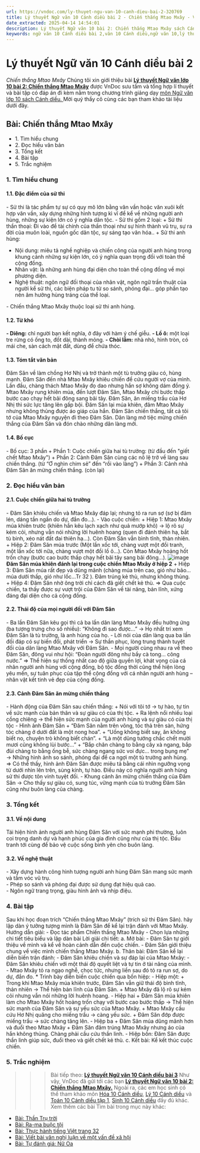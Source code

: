 ```yaml
---
url: https://vndoc.com/ly-thuyet-ngu-van-10-canh-dieu-bai-2-320769
title: Lý thuyết Ngữ văn 10 Cánh diều bài 2 - Chiến thắng Mtao Mxây - VnDoc.com
date_extracted: 2025-04-14 14:54:01
description: Lý thuyết Ngữ văn 10 bài 2: Chiến thắng Mtao Mxây sách Cánh diều được VnDoc sưu tầm và giới thiệu  để tham khảo chuẩn bị cho bài giảng học kì mới sắp tới đây của mình.
keywords: ngữ văn 10 Cánh diều bài 2,văn 10 Cánh diều,ngữ văn 10,lý thuyết văn 10 Cánh diều bài 2,kiến thức trọng tâm môn ngữ văn 10,lý thuyết ngữ văn 10 CD,ngữ văn lớp 10,ôn tập lý thuyết văn lớp 10,lý thuyết môn ngữ văn 10,lý thuyết văn 10 CD,bài Chiến thắng Mtao Mxây,trắc nghiệm ngữ văn 10 CD
---
```


# Lý thuyết Ngữ văn 10 Cánh diều bài 2
 _Chiến thắng Mtao Mxây_
Chúng tôi xin giới thiệu bài **[Lý thuyết Ngữ văn lớp 10 bài 2: Chiến thắng Mtao Mxây](<https://vndoc.com/ly-thuyet-ngu-van-10-canh-dieu-bai-2-320769>)** được VnDoc sưu tầm và tổng hợp lí thuyết và bài tập có đáp án đi kèm nằm trong chương trình giảng dạy [môn Ngữ văn lớp 10 sách Cánh diều. ](<https://vndoc.com/ngu-van-10-canh-dieu-tap1>)Mời quý thầy cô cùng các bạn tham khảo tài liệu dưới đây.
## Bài: Chiến thắng Mtao Mxây
  * 1\. Tìm hiểu chung
  * 2\. Đọc hiểu văn bản
  * 3\. Tổng kết
  * 4\. Bài tập
  * 5\. Trắc nghiệm 

### 1\. Tìm hiểu chung
#### 1.1. Đặc điểm của sử thi
\- Sử thi là tác phẩm tự sự có quy mô lớn bằng văn vần hoặc văn xuôi kết hợp văn vần, xây dựng những hình tượng kì vĩ để kể về những người anh hùng, những sự kiện lớn có ý nghĩa dân tộc.
\- Sử thi gồm 2 loại:
\+ Sử thi thần thoại: Đi vào đề tài chính của thần thoại như sự hình thành vũ trụ, sự ra đời của muôn loài, nguồn gốc dân tộc, sự sáng tạo văn hóa..
\+ Sử thi anh hùng:
  * Nội dung: miêu tả nghề nghiệp và chiến công của người anh hùng trong khung cảnh những sự kiện lớn, có ý nghĩa quan trọng đối với toàn thể cộng đồng.
  * Nhân vật: là những anh hùng đại diện cho toàn thể cộng đồng về mọi phương diện.
  * Nghệ thuật: ngôn ngữ đối thoại của nhân vật, ngôn ngữ trần thuật của người kể sử thi, các biện pháp tu từ so sánh, phóng đại... góp phần tạo nên âm hưởng hùng tráng của thể loại.

\- Chiến thắng Mtao Mxây thuộc loại sử thi anh hùng.
#### 1.2. Từ khó
**\- Diêng:** chỉ người bạn kết nghĩa, ở đây với hàm ý chế giễu.
**\- Lồ ô:** một loại tre rừng có ống to, đốt dài, thành mỏng.
**\- Chòi lẫm:** nhà nhỏ, hình tròn, có mái che, sàn cách mặt đất, dùng để chứa thóc.
#### 1.3. Tóm tắt văn bản
Đăm Săn về làm chồng Hơ Nhị và trở thành một tù trưởng giàu có, hùng mạnh. Đăm Săn đến nhà Mtao Mxây khiêu chiến để cứu người vợ của mình. Lần đầu, chàng thách Mtao Mxây đọ dao nhưng hắn sợ không dám đồng ý. Mtao Mxây rung khiên múa, đến lượt Đăm Săn, Mtao Mxây chỉ bước thấp bước cao chạy hết bãi đông sang bãi tây. Đăm Săn, ăn miếng trầu của Hơ Nhị thì sức lực tăng lên gấp bội. Đăm Săn lại múa khiên, đâm Mtao Mxây nhưng không thủng được áo giáp của hắn. Đăm Săn chiến thắng, tất cả tôi tớ của Mtao Mxây nguyện đi theo Đăm Săn. Dân làng mở tiệc mừng chiến thắng của Đăm Săn và đón chào những dân làng mới.
#### 1.4. Bố cục
\- Bố cục: 3 phần
\+ Phần 1: Cuộc chiến giữa hai tù trưởng: \(từ đầu đến "giết chết Mtao Mxây"\)
\+ Phần 2: Cảnh Đăm Săn cùng các nô lệ trở về làng sau chiến thắng. \(từ “Ơ nghìn chim sẻ” đến “rồi vào làng”\)
\+ Phần 3: Cảnh nhà Đăm Săn ăn mừng chiến thắng. \(còn lại\)
### 2\. Đọc hiểu văn bản
#### 2.1. Cuộc chiến giữa hai tù trưởng
\- Đăm Săn khiêu chiến và Mtao Mxây đáp lại; nhưng tỏ ra run sợ \(sợ bị đâm lén, dáng tần ngần do dự, đắn đo…\).
\- Vào cuộc chiến:
\+ Hiệp 1: Mtao Mxây múa khiên trước \(khiên hắn kêu lạch xạch như quả mướp khô\) → lộ rõ sự kém cỏi, nhưng vẫn nói những lời huênh hoang \(quen đi đánh thiên hạ, bắt tù binh, xéo nát đất đai thiên hạ…\). Còn Đăm Săn vẫn bình tĩnh, thản nhiên.
\+ Hiệp 2: Đăm Săn múa trước \(Một lần xốc tới, chàng vượt một đồi tranh, một lần xốc tới nữa, chàng vượt một đồi lồ ô…\). Còn Mtao Mxây hoảng hốt trốn chạy \(bước cao bước thấp chạy hết bãi tây sang bãi đông…\).
![image](https://i.vdoc.vn/data/image/2024/05/24/h-C3-ACnh-20tr-E1-BA-ADn-20-C4-91-C3-A1nh-20-C4-90-C4-83m-20S-C4-83n.jpg)
**Đăm Săn múa khiên đánh lại trong cuộc chiến Mtao Mxây ở hiệp 2**
\+ Hiệp 3: Đăm Săn múa rất đẹp và dũng mãnh \(chàng múa trên cao, gió như bão…múa dưới thấp, gió như lốc…Tr 32 \). Đâm trúng kẻ thù, nhưng không thủng.
\+ Hiệp 4: Đăm Săn nhờ ông trời chỉ cách đã giết chết kẻ thù.
⇒ Qua cuộc chiến, ta thấy được sự vượt trội của Đăm Săn về tài năng, bản lĩnh, xứng đáng đại diện cho cả cộng đồng.
#### 2.2. Thái độ của mọi người đối với Đăm Săn
\- Ba lần Đăm Săn kêu gọi thì cả ba lần dân làng Mtao Mxây đều hưởng ứng \(ba tượng trưng cho số nhiều\): “Không đi sao được...” → Họ nhất trí xem Đăm Săn là tù trưởng, là anh hùng của họ.
\- Lời nói của dân làng qua ba lần đối đáp có sự biến đổi, phát triển → Sự thần phục, lòng trung thành tuyệt đối của dân làng Mtao Mxây với Đăm Săn.
\- Mọi người cùng nhau ra về theo Đăm Săn, đông vui như hội: “Đoàn người đông như bầy cà tong... cõng nước.”
⇒ Thể hiện sự thống nhất cao độ giữa quyền lợi, khát vọng của cá nhân người anh hùng với cộng đồng, bộ tộc đồng thời cũng thể hiện lòng yêu mến, sự tuân phục của tập thể cộng đồng với cá nhân người anh hùng – nhân vật kết tinh vẻ đẹp của cộng đồng.
#### 2.3. Cảnh Đăm Săn ăn mừng chiến thắng
\- Hành động của Đăm Săn sau chiến thắng:
\+ Nói với tôi tớ → tự hào, tự tin về sức mạnh của bản thân và sự giàu có của thị tộc.
\+ Ra lệnh nổi nhiều loại cồng chiêng → thể hiện sức mạnh của người anh hùng và sự giàu có của thị tộc
\- Hình ảnh Đăm Săn
\+ “Đăm Săn nằm trên võng, tóc thả trên sàn, hứng tóc chàng ở dưới đất là một nong hoa”.
\+ “Uống không biết say, ăn không biết no, chuyện trò không biết chán”.
\+ “Là một dũng tướng chắc chết mười mươi cũng không lùi bước…”
\+ “Bắp chân chàng to bằng cây xà ngang, bắp đùi chàng to bằng ống bễ, sức chàng ngang sức voi đực… trong bụng mẹ”
→ Những hình ảnh so sánh, phóng đại để ca ngợi một tù trưởng anh hùng. ⇒ Có thể thấy, hình ảnh Đăm Săn được miêu tả bằng cái nhìn ngưỡng vọng từ dưới nhìn lên trên, sùng kính, tự hào. Điều này có nghĩa người anh hùng sử thi được tôn vinh tuyệt đối.
\- Khung cảnh ăn mừng chiến thắng của Đăm Săn → Cho thấy sự giàu có, sung túc, vững mạnh của tù trưởng Đăm Săn cũng như buôn làng của chàng.
### 3\. Tổng kết
#### 3.1. Về nội dung
Tái hiện hình ảnh người anh hùng Đăm Săn với sức mạnh phi thường, luôn coi trọng danh dự và hạnh phúc của gia đình cũng như của thị tộc. Đấu tranh tới cùng để bảo vệ cuộc sống bình yên cho buôn làng.
#### 3.2. Về nghệ thuật
\- Xây dựng hành công hình tượng người anh hùng Đăm Săn mang sức mạnh và tầm vóc vũ trụ.  
\- Phép so sánh và phóng đại được sử dụng đạt hiệu quả cao.  
\- Ngôn ngữ trang trọng, giàu hình ảnh và nhịp điệu.
### 4\. Bài tập
Sau khi học đoạn trích “Chiến thắng Mtao Mxây” \(trích sử thi Đăm Săn\). hãy lập dàn ý tưởng tượng mình là Đăm Săn để kể lại trận đánh với Mtao Mxây.
Hướng dẫn giải:
\- Đọc tác phẩm Chiến thắng Mtao Mxây
\- Chọn lựa những chi tiết tiêu biểu và lập dàn bài
Lời giải chi tiết:
a. Mở bài:
\- Đăm Săn tự giới thiệu về mình và kể về hoàn cảnh dẫn đến cuộc chiến.
\- Đăm Săn giới thiệu chung về việc mình chiến thắng Mtao Mxây.
b. Thân bài:
Đăm Săn kể lại diễn biến trận đánh:
\- Đăm Săn khiêu chiến và sự đáp lại của Mtao Mxây:
\- Đăm Săn khiêu chiến với một thái độ quyết liệt và tự tin ở tài năng của mình.
\- Mtao Mxây tỏ ra ngạo nghễ, chọc tức, nhưng liền sau đó tỏ ra run sợ, do dự, đắn đo.
\* Trình bày diễn biến cuộc chiến qua bốn hiệp:
\- Hiệp một:
\+ Trong khi Mtao Mxây múa khiên trước, Đăm Săn vẫn giữ thái độ bình tĩnh, thản nhiên
→ Thể hiện bản lĩnh của Đăm Săn.
\+ Mtao Mxây đã lộ rõ sự kém cỏi nhưng vẫn nói những lời huênh hoang.
\- Hiệp hai
\+ Đăm Săn múa khiên làm cho Mtao Mxây hốt hoảng trốn chạy với bước cao bước thấp
→ Thể hiện sức mạnh của Đăm Săn và sự yếu sức của Mtao Mxây.
\+ Mtao Mxây cầu cứu Hơ Nhị quăng cho miếng trầu
→ càng yếu sức.
\+ Đăm Săn đớp được miếng trầu
→ sức chàng tăng lên.
\- Hiệp ba
\+ Đăm Săn múa dũng mãnh hơn và đuổi theo Mtao Mxây
\+ Đăm Săn đâm trúng Mtao Mxây nhưng áo của hắn không thủng. Chàng phải cầu cứu thần linh.
\- Hiệp bốn: Đăm Săn được thần linh giúp sức, đuổi theo và giết chết kẻ thù.
c. Kết bài: Kể kết thúc cuộc chiến.
### 5\. Trắc nghiệm
>>> Bài tiếp theo: [**Lý thuyết Ngữ văn 10 Cánh diều bài 3**](<https://vndoc.com/ly-thuyet-ngu-van-10-canh-dieu-bai-3-320770>)
Như vậy, VnDoc đã gửi tới các bạn **[Lý thuyết Ngữ văn 10 bài 2: Chiến thắng Mtao Mxây.](<https://vndoc.com/ly-thuyet-ngu-van-10-canh-dieu-bai-2-320769>)** Ngoài ra, các em học sinh có thể tham khảo môn [Hóa 10 Cánh diều](<https://vndoc.com/hoa-10-canh-dieu>), [Lý 10 Cánh diều](<https://vndoc.com/vat-ly-10-canh-dieu>) và [Toán 10 Cánh diều tập 1](<https://vndoc.com/toan-10-canh-dieu-tap1>), [Sinh 10 Cánh diều](<https://vndoc.com/sinh-hoc-10-canh-dieu>) đầy đủ khác.
Xem thêm các bài Tìm bài trong mục này khác:
  * [Bài: Thần Trụ trời](</ly-thuyet-ngu-van-10-canh-dieu-bai-3-320770>)
  * [Bài: Ra-ma buộc tội](</ly-thuyet-ngu-van-10-canh-dieu-bai-4-320771>)
  * [Bài: Thực hành tiếng Việt trang 32](</ly-thuyet-ngu-van-10-canh-dieu-bai-5-320806>)
  * [Bài: Viết bài văn nghị luận về một vấn đề xã hội](</ly-thuyet-ngu-van-10-canh-dieu-bai-6-320807>)
  * [Bài: Tự đánh giá: Nữ Oa](</ly-thuyet-ngu-van-10-canh-dieu-bai-7-320808>)

